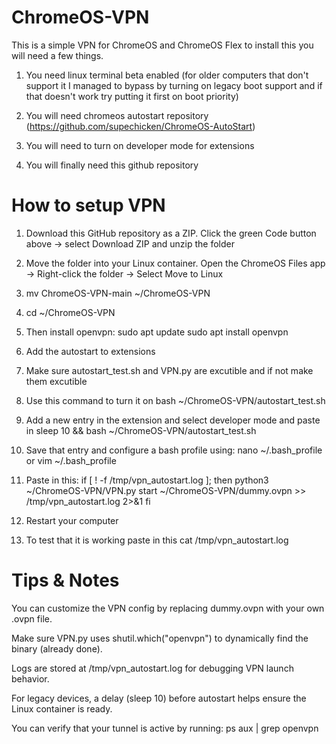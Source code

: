 # ChromeOS-VPN
This is a simple VPN for ChromeOS and ChromeOS Flex to install this you will need a few things.

1. You need linux terminal beta enabled (for older computers that don't support it I managed to bypass by turning on legacy boot support and if that doesn't work try putting it first on boot priority)

2. You will need chromeos autostart repository (https://github.com/supechicken/ChromeOS-AutoStart)

3. You will need to turn on developer mode for extensions

4. You will finally need this github repository

# How to setup VPN
1. Download this GitHub repository as a ZIP. Click the green Code button above → select Download ZIP and unzip the folder

2. Move the folder into your Linux container. Open the ChromeOS Files app → Right-click the folder → Select Move to Linux

3. mv ChromeOS-VPN-main ~/ChromeOS-VPN

5. cd ~/ChromeOS-VPN

6. Then install openvpn:
sudo apt update
sudo apt install openvpn

7. Add the autostart to extensions

8. Make sure autostart_test.sh and VPN.py are excutible and if not make them excutible

9. Use this command to turn it on bash ~/ChromeOS-VPN/autostart_test.sh

10. Add a new entry in the extension and select developer mode and paste in sleep 10 && bash ~/ChromeOS-VPN/autostart_test.sh

11. Save that entry and configure a bash profile using:
nano ~/.bash_profile
or
vim ~/.bash_profile

12. Paste in this:
if [ ! -f /tmp/vpn_autostart.log ]; then
    python3 ~/ChromeOS-VPN/VPN.py start ~/ChromeOS-VPN/dummy.ovpn >> /tmp/vpn_autostart.log 2>&1
fi

13. Restart your computer

14. To test that it is working paste in this
cat /tmp/vpn_autostart.log

# Tips & Notes
You can customize the VPN config by replacing dummy.ovpn with your own .ovpn file.

Make sure VPN.py uses shutil.which("openvpn") to dynamically find the binary (already done).

Logs are stored at /tmp/vpn_autostart.log for debugging VPN launch behavior.

For legacy devices, a delay (sleep 10) before autostart helps ensure the Linux container is ready.

You can verify that your tunnel is active by running:
ps aux | grep openvpn
